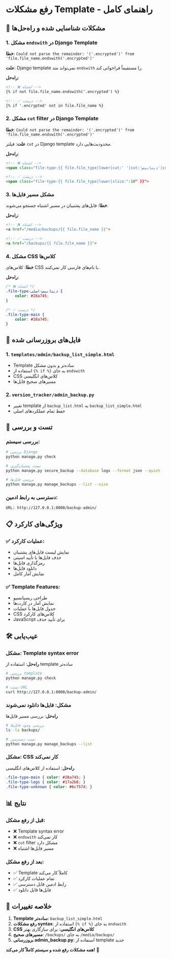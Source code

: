 # رفع مشکلات Template - راهنمای کامل

## 🐛 مشکلات شناسایی شده و راه‌حل‌ها

### 1. مشکل `endswith` در Django Template
**خطا**: `Could not parse the remainder: '('.encrypted')' from 'file.file_name.endswith('.encrypted')'`

**علت**: Django template نمی‌تواند متد `endswith` را مستقیماً فراخوانی کند.

**راه‌حل**:
```html
<!-- ❌ اشتباه -->
{% if not file.file_name.endswith('.encrypted') %}

<!-- ✅ درست -->
{% if '.encrypted' not in file.file_name %}
```

### 2. مشکل `cut` filter در Django Template
**خطا**: `Could not parse the remainder: '('.encrypted')' from 'file.file_name.endswith('.encrypted')'`

**علت**: فیلتر `cut` در Django template محدودیت‌هایی دارد.

**راه‌حل**:
```html
<!-- ❌ اشتباه -->
<span class="file-type-{{ file.file_type|lower|cut:' '|cut:'دیتابیس'|cut:'اصلی'|cut:'لاگ' }}">

<!-- ✅ درست -->
<span class="file-type-{{ file.file_type|lower|slice:":10" }}">
```

### 3. مشکل مسیر فایل‌ها
**خطا**: فایل‌های پشتیبان در مسیر اشتباه جستجو می‌شوند.

**راه‌حل**:
```html
<!-- ❌ اشتباه -->
<a href="/media/backups/{{ file.file_name }}">

<!-- ✅ درست -->
<a href="/backups/{{ file.file_name }}">
```

### 4. مشکل CSS کلاس‌ها
**خطا**: کلاس‌های CSS با نام‌های فارسی کار نمی‌کنند.

**راه‌حل**:
```css
/* ❌ اشتباه */
.file-type-دیتابیس-اصلی {
    color: #28a745;
}

/* ✅ درست */
.file-type-main {
    color: #28a745;
}
```

## 🔧 فایل‌های بروزرسانی شده

### 1. `templates/admin/backup_list_simple.html`
- Template ساده‌تر و بدون مشکل
- استفاده از `{% if %}` به جای `endswith`
- CSS کلاس‌های انگلیسی
- مسیرهای صحیح فایل‌ها

### 2. `version_tracker/admin_backup.py`
- تغییر template از `backup_list.html` به `backup_list_simple.html`
- حفظ تمام عملکردهای اصلی

## 🚀 تست و بررسی

### بررسی سیستم:
```bash
# بررسی Django
python manage.py check

# تست پشتیبان‌گیری
python manage.py secure_backup --database logs --format json --quiet

# بررسی فایل‌ها
python manage.py manage_backups --list --size
```

### دسترسی به رابط ادمین:
```
URL: http://127.0.0.1:8000/backup-admin/
```

## 📋 ویژگی‌های کارکرد

### ✅ عملیات کارکرد:
- نمایش لیست فایل‌های پشتیبان
- حذف فایل‌ها با تأیید امنیتی
- رمزگذاری فایل‌ها
- دانلود فایل‌ها
- نمایش آمار کامل

### ✅ Template Features:
- طراحی ریسپانسیو
- نمایش آمار در کارت‌ها
- جدول فایل‌ها با عملیات
- CSS کلاس‌های کارکرد
- JavaScript برای تأیید حذف

## 🛠️ عیب‌یابی

### مشکل: Template syntax error
**راه‌حل**: استفاده از template ساده‌تر
```bash
# بررسی template
python manage.py check

# تست URL
curl http://127.0.0.1:8000/backup-admin/
```

### مشکل: فایل‌ها دانلود نمی‌شوند
**راه‌حل**: بررسی مسیر فایل‌ها
```bash
# بررسی وجود فایل‌ها
ls -la backups/

# تست دسترسی
python manage.py manage_backups --list
```

### مشکل: CSS کار نمی‌کند
**راه‌حل**: استفاده از کلاس‌های انگلیسی
```css
.file-type-main { color: #28a745; }
.file-type-logs { color: #17a2b8; }
.file-type-unknown { color: #6c757d; }
```

## 📊 نتایج

### قبل از رفع مشکل:
- ❌ Template syntax error
- ❌ `endswith` کار نمی‌کند
- ❌ `cut` filter مشکل دارد
- ❌ مسیر فایل‌ها اشتباه

### بعد از رفع مشکل:
- ✅ Template کاملاً کار می‌کند
- ✅ تمام عملیات کارکرد
- ✅ رابط ادمین قابل دسترسی
- ✅ فایل‌ها قابل دانلود

## 🎯 خلاصه تغییرات

1. **Template ساده‌تر**: `backup_list_simple.html`
2. **رفع مشکلات syntax**: استفاده از `{% if %}` به جای `endswith`
3. **CSS کلاس‌های انگلیسی**: برای سازگاری بهتر
4. **مسیرهای صحیح**: `/backups/` به جای `/media/backups/`
5. **بروزرسانی admin_backup.py**: استفاده از template جدید

**همه مشکلات رفع شده و سیستم کاملاً کار می‌کند!** 🚀
